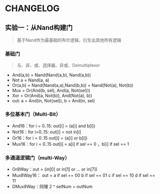 # CHANGELOG

## 实验一：从Nand构建门

> 基于Nand作为最基础的布尔逻辑，衍生出其他所有逻辑

### 基础门
> 与、非、或、选择器、异或、Demultiplexor
- And(a,b) = Nand(Nand(a,b), Nand(a,b))
- Not a = Nand(a, a)
- Or(a,b) = Nand(Nand(a,a),Nand(b,b)) = Nand(Not(a), Not(b))
- Mux = Or(And(b, sel), And(a, Not(sel)))
- Xor = Or(And(a, Not(b)), And(Not(a), b))
- out: a = And(in, Not(sel)), b = And(in, sel)

### 多位基本门（Multi-Bit）
- And16：for i = 0..15: out[i] = (a[i] and b[i])
- Not16：for i=0..15: out[i] = not in[i]
- Or16：for i = 0..15 out[i] = (a[i] or b[i])
- Mux16：for i = 0..15 out[i] = a[i] if sel == 0 ，b[i] if sel == 1

### 多通道逻辑门（multi-Way）
- Or8Way：out = (in[0] or in[1] or ... or in[7])
- Mux8Way16： out = a if sel == 00
                   b if sel == 01
                   c if sel == 10
                   d if sel == 11
- DMux8Way：同理 2 ^ selNum = outNum